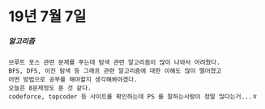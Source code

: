 # 19년 7월 7일

##### 알고리즘
    브루트 포스 관련 문제를 푸는데 탐색 관련 알고리즘이 많이 나와서 어려웠다.
    BFS, DFS, 이진 탐색 등 그래프 관련 알고리즘에 대한 이해도 많이 떨어졌고
    어떤 방법으로 공부를 해야할지 생각해봐야겠다.
    오늘은 8문제정도 푼 것 같다.
    codeforce, topcoder 등 사이트를 확인하는데 PS 를 잘하는사람이 정말 많다는거...ㅎ
